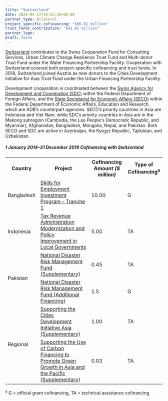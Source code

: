 ```yaml
---
title: "Switzerland"
date: 2020-04-11T19:53:20+08:00
partner_type: Bilateral
project_specific_cofinancing: "$56.61 million"
trust_funds_contribution: "$41.61 million"
partner_logo:
draft: false
---
```


<a href="https://www.adb.org/publications/switzerland-fact-sheet" target="_blank">Switzerland</a> contributes to the Swiss Cooperation Fund for Consulting Services, Urban Climate Change Resilience Trust Fund and Multi-donor Trust Fund under the Water Financing Partnership Facility. Cooperation with Switzerland covered both project-specific cofinancing and trust funds. In 2018, Switzerland joined Austria as new donors to the Cities Development Initiative for Asia Trust Fund under the Urban Financing Partnership Facility.

Development cooperation is coordinated between the <a href="https://www.eda.admin.ch/sdc" target="_blank">Swiss Agency for Development and Cooperation (SDC)</a> within the Federal Department of Foreign Affairs, and the <a href="https://www.seco.admin.ch/seco/en/home.html" target="_blank">State Secretariat for Economic Affairs (SECO)</a> within the Federal Department of Economic Affairs, Education and Research, which are ADB’s counterpart agencies. SECO’s priority countries in Asia are Indonesia and Viet Nam; while SDC’s priority countries in Asia are in the Mekong subregion (Cambodia, the Lao People's Democratic Republic, and Myanmar), Afghanistan, Bangladesh, Mongolia, Nepal, and Pakistan. Both SECO and SDC are active in Azerbaijan, the Kyrgyz Republic, Tajikistan, and Uzbekistan.

##### _1 January 2014–31 December 2019_ Cofinancing with Switzerland

<table class="table dr-partner-table">
<tr>
<th>Country</th>
<th>Project</th>
<th>Cofinancing Amount <em>($ million)</em></th>
<th>Type of Cofinancing<sup>a</sup></th>
</tr>
<tr>
<td>Bangladesh</td>
<td><a
href="https://www.adb.org/projects/42466-015/main" target="_blank">Skills for Employment Investment Program – Tranche 1</a></td>
<td>10.00 </td>
<td>G</td>
</tr>
<tr>
<td>Indonesia</td>
<td><a href="https://www.adb.org/projects/48294-001/main" target="_blank">Tax Revenue Administration Modernization and Policy Improvement in Local
Governments</a></td>
<td>5.00 </td>
<td>TA</td>
</tr>

<tr>
<td rowspan="2">Pakistan</td>
<td><a href="https://www.adb.org/projects/50316-001/main" target="_blank">National Disaster Risk Management Fund (Supplementary)</a></td>
<td>0.45 </td>
<td>TA</td>
</tr>

<tr>
<td><a
href="https://www.adb.org/projects/50316-001/main" target="_blank">National Disaster Risk Management Fund (Additional Financing)</a></td>
<td>1.5 </td>
<td>G</td>
</tr>

<tr>
<td rowspan="2">Regional</td>
<td><a href="https://www.adb.org/projects/47285-001/main" target="_blank">Supporting the Cities Development Initiative Asia (Supplementary)</a></td>
<td>1.00 </td>
<td>TA</td>
</tr>
<tr>
<td><a
href="https://www.adb.org/projects/46173-001/main" target="_blank">Supporting the Use of Carbon Financing to Promote Green Growth in Asia and the Pacific (Supplementary)</a></td>
<td>0.03 </td>
<td>TA</td>
</tr>
</table>
<p class="dr-footnote"><sup>a</sup> G = official grant cofinancing, TA = technical assistance cofinancing</p>
